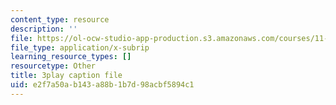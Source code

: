```yaml
---
content_type: resource
description: ''
file: https://ol-ocw-studio-app-production.s3.amazonaws.com/courses/11-384-malaysia-sustainable-cities-practicum-spring-2018/e2f7a50ab143a88b1b7d98acbf5894c1_KFajwRMlo0s.srt
file_type: application/x-subrip
learning_resource_types: []
resourcetype: Other
title: 3play caption file
uid: e2f7a50a-b143-a88b-1b7d-98acbf5894c1
---
```

